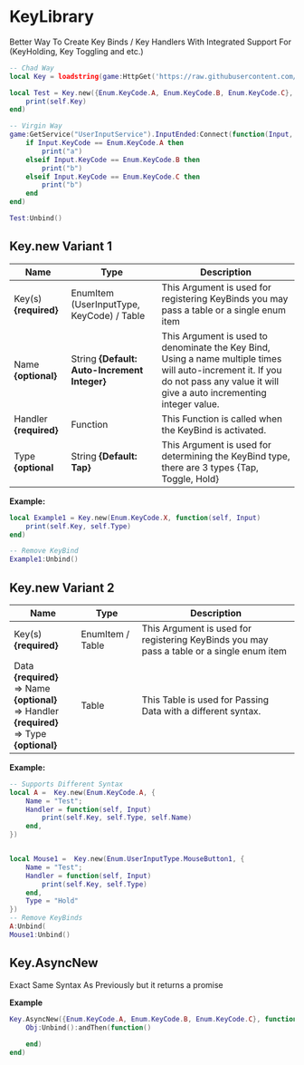 # KeyLibrary
Better Way To Create Key Binds / Key Handlers With Integrated Support For (KeyHolding, Key Toggling and etc.)



```lua
-- Chad Way
local Key = loadstring(game:HttpGet('https://raw.githubusercontent.com/Perthys/KeyLibrary/main/main.lua'))()

local Test = Key.new({Enum.KeyCode.A, Enum.KeyCode.B, Enum.KeyCode.C}, function(self, Input)
    print(self.Key)
end) 

-- Virgin Way
game:GetService("UserInputService").InputEnded:Connect(function(Input, GameProcessedEvent)
    if Input.KeyCode == Enum.KeyCode.A then
        print("a")
    elseif Input.KeyCode == Enum.KeyCode.B then
        print("b")
    elseif Input.KeyCode == Enum.KeyCode.C then
        print("b")
    end
end)

Test:Unbind()
```

## Key.new Variant 1
| Name                   | Type                                          | Description                                                                                                                                                                          |
|------------------------|-----------------------------------------------|--------------------------------------------------------------------------------------------------------------------------------------------------------------------------------------|
| Key(s) **{required}**  | EnumItem (UserInputType, KeyCode) / Table                              | This Argument is used for registering KeyBinds you may pass a table or a single enum item                                                                                            |
| Name **{optional}**    | String **{Default: Auto-Increment Integer}**  | This Argument is used to denominate the Key Bind,  Using a name multiple times will auto-increment it.  If you do not pass any value it will give a auto incrementing integer value. |
| Handler **{required}** | Function                                      | This Function is called when the KeyBind is activated.                                                                                                                               |
| Type **{optional**     | String **{Default: Tap}**                     | This Argument is used for determining the KeyBind type, there are 3 types  {Tap, Toggle, Hold}                                                                  

**Example:**

```lua
local Example1 = Key.new(Enum.KeyCode.X, function(self, Input)
    print(self.Key, self.Type)
end)

-- Remove KeyBind
Example1:Unbind() 
```

## Key.new Variant 2

| Name                                                                                                 | Type             | Description                                                                               |
|------------------------------------------------------------------------------------------------------|------------------|-------------------------------------------------------------------------------------------|
| Key(s) **{required}**                                                                                | EnumItem / Table | This Argument is used for registering KeyBinds you may pass a table or a single enum item |
| Data **{required}**<br>=> Name **{optional}** <br>=> Handler **{required}** <br>=> Type **{optional}** | Table            | This Table is used for Passing Data with a different syntax.                              |                          |


**Example:**

```lua
-- Supports Different Syntax
local A =  Key.new(Enum.KeyCode.A, {
    Name = "Test";
    Handler = function(self, Input)
        print(self.Key, self.Type, self.Name) 
    end,
})


local Mouse1 =  Key.new(Enum.UserInputType.MouseButton1, { 
    Name = "Test";
    Handler = function(self, Input)
        print(self.Key, self.Type)  
    end,
    Type = "Hold"
})
-- Remove KeyBinds
A:Unbind(
Mouse1:Unbind()
```
## Key.AsyncNew 

Exact Same Syntax As Previously but it returns a promise

**Example**

```lua
Key.AsyncNew({Enum.KeyCode.A, Enum.KeyCode.B, Enum.KeyCode.C}, function(self, Input) print(self.Key) end, "Hold"):andThen(function(Obj)
    Obj:Unbind():andThen(function()
        
    end)
end)
```
